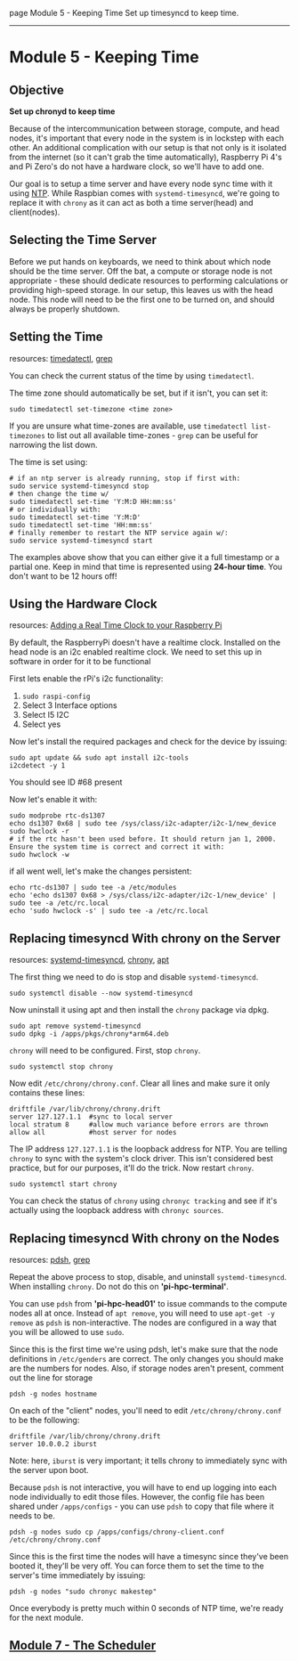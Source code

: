 page
Module 5 - Keeping Time
Set up timesyncd to keep time.

---

# Module 5 - Keeping Time

## Objective

**Set up chronyd to keep time**

Because of the intercommunication between storage, compute, and head nodes, it's important that every node in the system is in lockstep with each other. An additional complication with our setup is that not only is it isolated from the internet (so it can't grab the time automatically), Raspberry Pi 4's and Pi Zero's do not have a hardware clock, so we'll have to add one.

Our goal is to setup a time server and have every node sync time with it using [NTP](https://en.wikipedia.org/wiki/Network_Time_Protocol). While Raspbian comes with `systemd-timesyncd`, we're going to replace it with `chrony` as it can act as both a time server(head) and client(nodes).

## Selecting the Time Server

Before we put hands on keyboards, we need to think about which node should be the time server. Off the bat, a compute or storage node is not appropriate - these should dedicate resources to performing calculations or providing high-speed storage. In our setup, this leaves us with the head node. This node will need to be the first one to be turned on, and should always be properly shutdown.

## Setting the Time

<span class="small">resources:
[timedatectl](https://www.freedesktop.org/software/systemd/man/timedatectl.html),
[grep](https://linux.die.net/man/1/grep)
</span>

You can check the current status of the time by using `timedatectl`.

The time zone should automatically be set, but if it isn't, you can set it:

```
sudo timedatectl set-timezone <time zone>
```

If you are unsure what time-zones are available, use `timedatectl list-timezones` to list out all available time-zones - `grep` can be useful for narrowing the list down.

The time is set using:

```
# if an ntp server is already running, stop if first with:
sudo service systemd-timesyncd stop
# then change the time w/
sudo timedatectl set-time 'Y:M:D HH:mm:ss'
# or individually with: 
sudo timedatectl set-time 'Y:M:D'
sudo timedatectl set-time 'HH:mm:ss'
# finally remember to restart the NTP service again w/:
sudo service systemd-timesyncd start
```

The examples above show that you can either give it a full timestamp or a partial one. Keep in mind that time is represented using **24-hour time**. You don't want to be 12 hours off!

## Using the Hardware Clock

<span class="small">resources:
[Adding a Real Time Clock to your Raspberry Pi](https://thepihut.com/blogs/raspberry-pi-tutorials/17209332-adding-a-real-time-clock-to-your-raspberry-pi)
</span>

By default, the RaspberryPi doesn't have a realtime clock. Installed on the head node is an i2c enabled realtime clock. We need to set this up in software in order for it to be functional

First lets enable the rPi's i2c functionality:
1. `sudo raspi-config`
2. Select 3 Interface options
3. Select I5 I2C
4. Select yes

Now let's install the required packages and check for the device by issuing:
```
sudo apt update && sudo apt install i2c-tools
i2cdetect -y 1
```
You should see ID #68 present

Now let's enable it with:
```
sudo modprobe rtc-ds1307
echo ds1307 0x68 | sudo tee /sys/class/i2c-adapter/i2c-1/new_device
sudo hwclock -r
# if the rtc hasn't been used before. It should return jan 1, 2000. Ensure the system time is correct and correct it with:
sudo hwclock -w
```
if all went well, let's make the changes persistent:
```
echo rtc-ds1307 | sudo tee -a /etc/modules
echo 'echo ds1307 0x68 > /sys/class/i2c-adapter/i2c-1/new_device' | sudo tee -a /etc/rc.local
echo 'sudo hwclock -s' | sudo tee -a /etc/rc.local
```


## Replacing timesyncd With chrony on the Server

<span class="small">resources:
[systemd-timesyncd](https://wiki.archlinux.org/title/Systemd-timesyncd),
[chrony](https://chrony-project.org),
[apt](https://linux.die.net/man/8/apt)
</span>

The first thing we need to do is stop and disable `systemd-timesyncd`.

```
sudo systemctl disable --now systemd-timesyncd
```

Now uninstall it using apt and then install the `chrony` package via dpkg.

```
sudo apt remove systemd-timesyncd
sudo dpkg -i /apps/pkgs/chrony*arm64.deb
```

`chrony` will need to be configured. First, stop `chrony`.

```
sudo systemctl stop chrony
```

Now edit `/etc/chrony/chrony.conf`. Clear all lines and make sure it only contains these lines:

```
driftfile /var/lib/chrony/chrony.drift
server 127.127.1.1  #sync to local server
local stratum 8     #allow much variance before errors are thrown
allow all           #host server for nodes
```

The IP address `127.127.1.1` is the loopback address for NTP. You are telling `chrony` to sync with the system's clock driver. This isn't considered best practice, but for our purposes, it'll do the trick. Now restart `chrony`.

```
sudo systemctl start chrony
```

You can check the status of `chrony` using `chronyc tracking` and see if it's actually using the loopback address with `chronyc sources`.

## Replacing timesyncd With chrony on the Nodes

<span class="small">resources:
[pdsh](https://linux.die.net/man/1/pdsh),
[grep](https://linux.die.net/man/1/grep)
</span>

Repeat the above process to stop, disable, and uninstall `systemd-timesyncd`. When installing `chrony`. Do not do this on **'pi-hpc-terminal'**.

You can use `pdsh` from **'pi-hpc-head01'** to issue commands to the compute nodes all at once. Instead of `apt remove`, you will need to use `apt-get -y remove` as `pdsh` is non-interactive. The nodes are configured in a way that you will be allowed to use `sudo`.

Since this is the first time we're using pdsh, let's make sure that the node definitions in `/etc/genders` are correct. The only changes you should make are the numbers for nodes. Also, if storage nodes aren't present, comment out the line for storage

```
pdsh -g nodes hostname
```

On each of the "client" nodes, you'll need to edit `/etc/chrony/chrony.conf` to be the following:

```
driftfile /var/lib/chrony/chrony.drift
server 10.0.0.2 iburst
```

Note: here, `iburst` is very important; it tells chrony to immediately sync with the server upon boot.

Because `pdsh` is not interactive, you will have to end up logging into each node individually to edit those files. However, the config file has been shared under `/apps/configs` - you can use `pdsh` to copy that file where it needs to be.

```
pdsh -g nodes sudo cp /apps/configs/chrony-client.conf /etc/chrony/chrony.conf
```

Since this is the first time the nodes will have a timesync since they've been booted it, they'll be very off. You can force them to set the time to the server's time immediately by issuing:
```
pdsh -g nodes "sudo chronyc makestep"
```

Once everybody is pretty much within 0 seconds of NTP time, we're ready for the next module.

## [Module 7 - The Scheduler](module-7)
